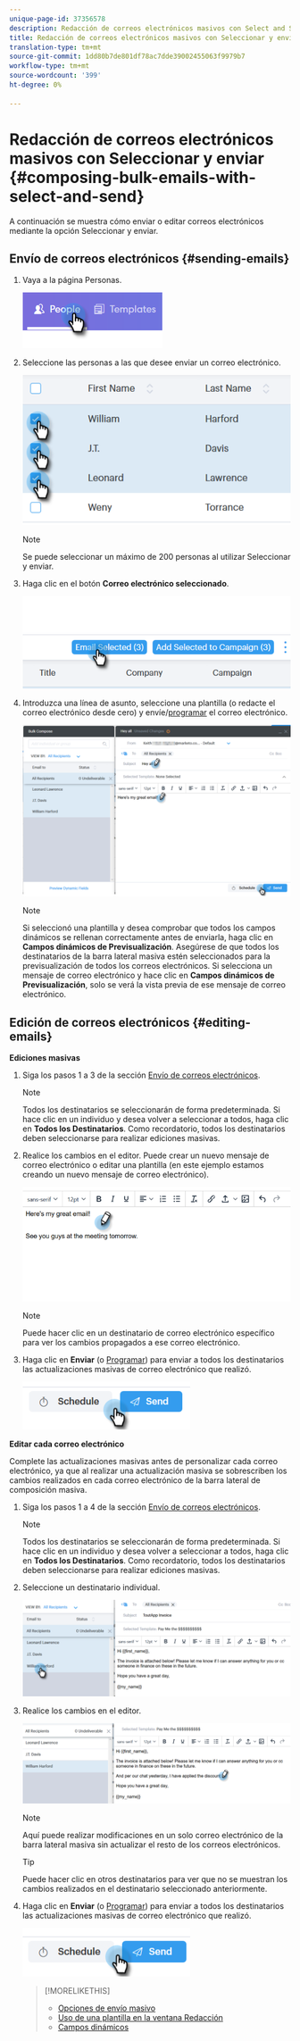 ```yaml
---
unique-page-id: 37356578
description: Redacción de correos electrónicos masivos con Select and Send - Marketo Docs - Documentación del producto
title: Redacción de correos electrónicos masivos con Seleccionar y enviar
translation-type: tm+mt
source-git-commit: 1dd80b7de801df78ac7dde39002455063f9979b7
workflow-type: tm+mt
source-wordcount: '399'
ht-degree: 0%

---
```



# Redacción de correos electrónicos masivos con Seleccionar y enviar {#composing-bulk-emails-with-select-and-send}

A continuación se muestra cómo enviar o editar correos electrónicos mediante la opción Seleccionar y enviar.

## Envío de correos electrónicos {#sending-emails}

1. Vaya a la página Personas.

   ![](assets/one-2.png)

1. Seleccione las personas a las que desee enviar un correo electrónico.

   ![](assets/two-2.png)

   >[!NOTE]
   >
   >Se puede seleccionar un máximo de 200 personas al utilizar Seleccionar y enviar.

1. Haga clic en el botón **Correo electrónico seleccionado**.

   ![](assets/three-2.png)

1. Introduzca una línea de asunto, seleccione una plantilla (o redacte el correo electrónico desde cero) y envíe/[programar](/help/marketo/product-docs/marketo-sales-connect/email/using-the-compose-window/scheduling-an-email.md) el correo electrónico.

   ![](assets/four-2.png)

   >[!NOTE]
   >
   >Si seleccionó una plantilla y desea comprobar que todos los campos dinámicos se rellenan correctamente antes de enviarla, haga clic en **Campos dinámicos de Previsualización**. Asegúrese de que todos los destinatarios de la barra lateral masiva estén seleccionados para la previsualización de todos los correos electrónicos. Si selecciona un mensaje de correo electrónico y hace clic en **Campos dinámicos de Previsualización**, solo se verá la vista previa de ese mensaje de correo electrónico.

## Edición de correos electrónicos {#editing-emails}

**Ediciones masivas**

1. Siga los pasos 1 a 3 de la sección [Envío de correos electrónicos](#sending-emails).

   >[!NOTE]
   >
   >Todos los destinatarios se seleccionarán de forma predeterminada. Si hace clic en un individuo y desea volver a seleccionar a todos, haga clic en **Todos los Destinatarios**. Como recordatorio, todos los destinatarios deben seleccionarse para realizar ediciones masivas.

1. Realice los cambios en el editor. Puede crear un nuevo mensaje de correo electrónico o editar una plantilla (en este ejemplo estamos creando un nuevo mensaje de correo electrónico).

   ![](assets/bulk-three.png)

   >[!NOTE]
   >
   >Puede hacer clic en un destinatario de correo electrónico específico para ver los cambios propagados a ese correo electrónico.

1. Haga clic en **Enviar** (o [Programar](/help/marketo/product-docs/marketo-sales-connect/email/using-the-compose-window/scheduling-an-email.md)) para enviar a todos los destinatarios las actualizaciones masivas de correo electrónico que realizó.

   ![](assets/bulk-four.png)

**Editar cada correo electrónico**

Complete las actualizaciones masivas antes de personalizar cada correo electrónico, ya que al realizar una actualización masiva se sobrescriben los cambios realizados en cada correo electrónico de la barra lateral de composición masiva.

1. Siga los pasos 1 a 4 de la sección [Envío de correos electrónicos](#sending-emails).

   >[!NOTE]
   >
   >Todos los destinatarios se seleccionarán de forma predeterminada. Si hace clic en un individuo y desea volver a seleccionar a todos, haga clic en **Todos los Destinatarios**. Como recordatorio, todos los destinatarios deben seleccionarse para realizar ediciones masivas.

1. Seleccione un destinatario individual.

   ![](assets/each-two.png)

1. Realice los cambios en el editor.

   ![](assets/each-three.png)

   >[!NOTE]
   >
   >Aquí puede realizar modificaciones en un solo correo electrónico de la barra lateral masiva sin actualizar el resto de los correos electrónicos.

   >[!TIP]
   >
   >Puede hacer clic en otros destinatarios para ver que no se muestran los cambios realizados en el destinatario seleccionado anteriormente.

1. Haga clic en **Enviar** (o [Programar](/help/marketo/product-docs/marketo-sales-connect/email/using-the-compose-window/scheduling-an-email.md)) para enviar a todos los destinatarios las actualizaciones masivas de correo electrónico que realizó.

   ![](assets/each-four.png)

   >[!MORELIKETHIS]
   >
   >* [Opciones de envío masivo](/help/marketo/product-docs/marketo-sales-connect/email/using-the-compose-window/bulk-sending-options.md)
   >* [Uso de una plantilla en la ventana Redacción](/help/marketo/product-docs/marketo-sales-connect/email/using-the-compose-window/using-a-template-in-the-compose-window.md)
   >* [Campos dinámicos](/help/marketo/product-docs/marketo-sales-connect/templates/dynamic-fields/how-to-insert-dynamic-fields.md)

